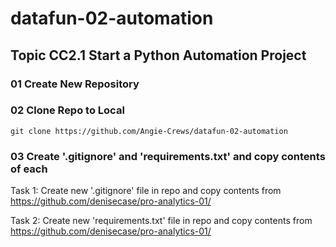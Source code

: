 # datafun-02-automation
## Topic CC2.1 Start a Python Automation Project

### 01 Create New Repository

### 02 Clone Repo to Local
```shell
git clone https://github.com/Angie-Crews/datafun-02-automation
```

### 03 Create '.gitignore' and 'requirements.txt' and copy contents of each
Task 1:  Create new '.gitignore' file in repo and copy contents from https://github.com/denisecase/pro-analytics-01/

Task 2:  Create new 'requirements.txt' file in repo and copy contents from https://github.com/denisecase/pro-analytics-01/
